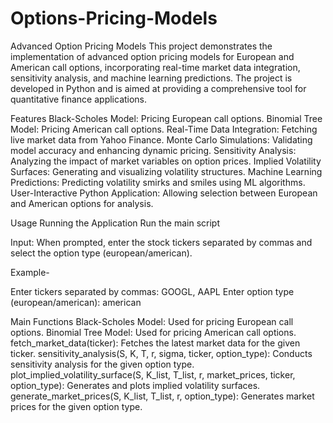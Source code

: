 # Options-Pricing-Models

Advanced Option Pricing Models
This project demonstrates the implementation of advanced option pricing models for European and American call options, incorporating real-time market data integration, sensitivity analysis, and machine learning predictions. The project is developed in Python and is aimed at providing a comprehensive tool for quantitative finance applications.

Features
Black-Scholes Model: Pricing European call options.
Binomial Tree Model: Pricing American call options.
Real-Time Data Integration: Fetching live market data from Yahoo Finance.
Monte Carlo Simulations: Validating model accuracy and enhancing dynamic pricing.
Sensitivity Analysis: Analyzing the impact of market variables on option prices.
Implied Volatility Surfaces: Generating and visualizing volatility structures.
Machine Learning Predictions: Predicting volatility smirks and smiles using ML algorithms.
User-Interactive Python Application: Allowing selection between European and American options for analysis.

Usage
Running the Application
Run the main script

Input: When prompted, enter the stock tickers separated by commas and select the option type (european/american).

Example-

Enter tickers separated by commas: GOOGL, AAPL
Enter option type (european/american): american


Main Functions
Black-Scholes Model: Used for pricing European call options.
Binomial Tree Model: Used for pricing American call options.
fetch_market_data(ticker): Fetches the latest market data for the given ticker.
sensitivity_analysis(S, K, T, r, sigma, ticker, option_type): Conducts sensitivity analysis for the given option type.
plot_implied_volatility_surface(S, K_list, T_list, r, market_prices, ticker, option_type): Generates and plots implied volatility surfaces.
generate_market_prices(S, K_list, T_list, r, option_type): Generates market prices for the given option type.
